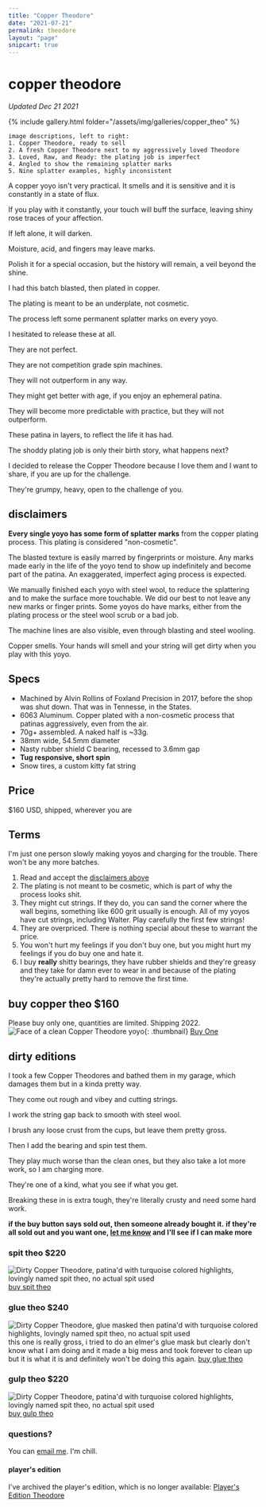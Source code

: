 ```yaml
---
title: "Copper Theodore"
date: "2021-07-21"
permalink: theodore
layout: "page"
snipcart: true
---
```


# copper theodore
*Updated Dec 21 2021*

{% include gallery.html folder="/assets/img/galleries/copper_theo" %}
```
image descriptions, left to right:
1. Copper Theodore, ready to sell
2. A fresh Copper Theodore next to my aggressively loved Theodore
3. Loved, Raw, and Ready: the plating job is imperfect
4. Angled to show the remaining splatter marks
5. Nine splatter examples, highly inconsistent
```

A copper yoyo isn't very practical. It smells and it is sensitive and it is constantly in a state of flux.

If you play with it constantly, your touch will buff the surface, leaving shiny rose traces of your affection.

If left alone, it will darken.

Moisture, acid, and fingers may leave marks.

Polish it for a special occasion, but the history will remain, a veil beyond the shine.

I had this batch blasted, then plated in copper.

The plating is meant to be an underplate, not cosmetic.

The process left some permanent splatter marks on every yoyo.

I hesitated to release these at all.

They are not perfect.

They are not competition grade spin machines.

They will not outperform in any way.

They might get better with age, if you enjoy an ephemeral patina.

They will become more predictable with practice, but they will not outperform.

These patina in layers, to reflect the life it has had.

The shoddy plating job is only their birth story, what happens next?

I decided to release the Copper Theodore because I love them and I want to share, if you are up for the challenge.

They're grumpy, heavy, open to the challenge of you.

## disclaimers

**Every single yoyo has some form of splatter marks** from the copper plating process. This plating is considered "non-cosmetic".

The blasted texture is easily marred by fingerprints or moisture. Any marks made early in the life of the yoyo tend to show up indefinitely and become part of the patina. An exaggerated, imperfect aging process is expected.

We manually finished each yoyo with steel wool, to reduce the splattering and to make the surface more touchable. We did our best to not leave any new marks or finger prints. Some yoyos do have marks, either from the plating process or the steel wool scrub or a bad job.

The machine lines are also visible, even through blasting and steel wooling.

Copper smells. Your hands will smell and your string will get dirty when you play with this yoyo.

## Specs
* Machined by Alvin Rollins of Foxland Precision in 2017, before the shop was shut down. That was in Tennesse, in the States.
* 6063 Aluminum. Copper plated with a non-cosmetic process that patinas aggressively, even from the air.
* 70g+ assembled. A naked half is ~33g.
* 38mm wide, 54.5mm diameter
* Nasty rubber shield C bearing, recessed to 3.6mm gap
* **Tug responsive, short spin**
* Snow tires, a custom kitty fat string

## Price
$160 USD, shipped, wherever you are

## Terms
I'm just one person slowly making yoyos and charging for the trouble. There won't be any more batches.

1. Read and accept the [disclaimers above](#disclaimers)
2. The plating is not meant to be cosmetic, which is part of why the process looks shit.
3. They might cut strings. If they do, you can sand the corner where the wall begins, something like 600 grit usually is enough. All of my yoyos have cut strings, including Walter. Play carefully the first few strings!
5. They are overpriced. There is nothing special about these to warrant the price.
6. You won't hurt my feelings if you don't buy one, but you might hurt my feelings if you do buy one and hate it.
7. I buy **really** shitty bearings, they have rubber shields and they're greasy and they take for damn ever to wear in and because of the plating they're actually pretty hard to remove the first time.

## buy copper theo $160
Please buy only one, quantities are limited. Shipping 2022.
![Face of a clean Copper Theodore yoyo](/assets/img/copper_theo_thumb.jpeg){: .thumbnail}
<a
  class="link"
  title="Buy a Copper Theodore yoyo"
  href="https://checkout.square.site/merchant/9WN8JPKBEQRSQ/checkout/PNT2LLRDMRURZA6ZYQD3VHED">
  Buy One
</a>

## dirty editions
I took a few Copper Theodores and bathed them in my garage, which damages them but in a kinda pretty way.

They come out rough and vibey and cutting strings.

I work the string gap back to smooth with steel wool.

I brush any loose crust from the cups, but leave them pretty gross.

Then I add the bearing and spin test them.

They play much worse than the clean ones, but they also take a lot more work, so I am charging more.

They're one of a kind, what you see if what you get.

Breaking these in is extra tough, they're literally crusty and need some hard work.

**if the buy button says sold out, then someone already bought it.**
**if they're all sold out and you want one, [let me know](#Questions?) and I'll see if I can make more**

### spit theo $220
![Dirty Copper Theodore, patina'd with turquoise colored highlights, lovingly named spit theo, no actual spit used](/assets/img/theo/theo_spit.jpg)
<a
  class="link"
  title="buy the one and only spit theo"
  href="https://square.link/u/oXVktx7r">
  buy spit theo
</a>

### glue theo $240
![Dirty Copper Theodore, glue masked then patina'd with turquoise colored highlights, lovingly named spit theo, no actual spit used](/assets/img/theo/theo_glue.jpg)
this one is really gross, i tried to do an elmer's glue mask but clearly don't know what I am doing and it made a big mess and took forever to clean up but it is what it is and definitely won't be doing this again.
<a
  class="link"
  title="buy the one and only glue theo"
  href="https://square.link/u/xeDdN96c">
  buy glue theo
</a>

### gulp theo $220
![Dirty Copper Theodore, patina'd with turquoise colored highlights, lovingly named spit theo, no actual spit used](/assets/img/theo/theo_gulp.jpg)
<a
  class="link"
  title="buy the one and only spit theo"
  href="https://square.link/u/pXPTJW41">
  buy gulp theo
</a>


### questions?
You can [email me](&#x6d;&#x61;&#x69;&#x6c;&#x74;&#x6f;&colon;&#x73;&#x70;&#x6e;&#x63;&#x72;&commat;&#x77;&#x65;&#x69;&#x72;&#x64;&period;&#x76;&#x69;&#x73;&#x69;&#x6f;&#x6e;&quest;&#x73;&#x75;&#x62;&#x6a;&#x65;&#x63;&#x74;&equals;&#x74;&#x68;&#x65;&#x6f;&#x64;&#x6f;&#x72;&#x65;&percnt;&#x32;&#x30;&#x79;&#x6f;&#x79;&#x6f;). I'm chill.

#### player's edition
I've archived the player's edition, which is no longer available:
[Player's Edition Theodore](/2018-theodore)
